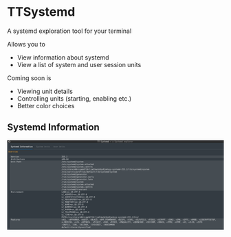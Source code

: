# TTSystemd

A systemd exploration tool for your terminal

Allows you to

- View information about systemd
- View a list of system and user session units

Coming soon is

- Viewing unit details
- Controlling units (starting, enabling etc.)
- Better color choices

## Systemd Information

![Systemd Information Tab](https://github.com/sffjunkie/ttsystemd/raw/main/systemd_overview.png?raw=true)
